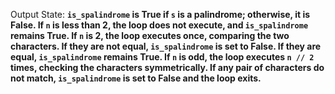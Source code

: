Output State: **`is_spalindrome` is True if `s` is a palindrome; otherwise, it is False. If `n` is less than 2, the loop does not execute, and `is_spalindrome` remains True. If `n` is 2, the loop executes once, comparing the two characters. If they are not equal, `is_spalindrome` is set to False. If they are equal, `is_spalindrome` remains True. If `n` is odd, the loop executes `n // 2` times, checking the characters symmetrically. If any pair of characters do not match, `is_spalindrome` is set to False and the loop exits.**